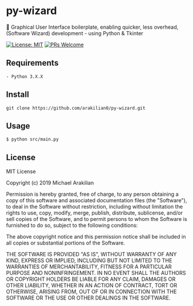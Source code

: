 # py-wizard

:snake: Graphical User Interface boilerplate, enabling quicker, less overhead, (Software Wizard) development - using Python & Tkinter

[![License: MIT](https://img.shields.io/badge/License-MIT-blue.svg)](https://github.com/arakilian0/py-wizard/blob/master/LICENSE.md) [![PRs Welcome](https://img.shields.io/badge/PRs-welcome-brightgreen.svg?style=flat)](https://github.com/arakilian0/py-wizard/blob/master/CONTRIBUTING.md)

## Requirements
```
- Python 3.X.X
```

## Install
```
git clone https://github.com/arakilian0/py-wizard.git
```

## Usage
```
$ python src/main.py
```

## License
MIT License

Copyright (c) 2019 Michael Arakilian

Permission is hereby granted, free of charge, to any person obtaining a copy
of this software and associated documentation files (the "Software"), to deal
in the Software without restriction, including without limitation the rights
to use, copy, modify, merge, publish, distribute, sublicense, and/or sell
copies of the Software, and to permit persons to whom the Software is
furnished to do so, subject to the following conditions:

The above copyright notice and this permission notice shall be included in all
copies or substantial portions of the Software.

THE SOFTWARE IS PROVIDED "AS IS", WITHOUT WARRANTY OF ANY KIND, EXPRESS OR
IMPLIED, INCLUDING BUT NOT LIMITED TO THE WARRANTIES OF MERCHANTABILITY,
FITNESS FOR A PARTICULAR PURPOSE AND NONINFRINGEMENT. IN NO EVENT SHALL THE
AUTHORS OR COPYRIGHT HOLDERS BE LIABLE FOR ANY CLAIM, DAMAGES OR OTHER
LIABILITY, WHETHER IN AN ACTION OF CONTRACT, TORT OR OTHERWISE, ARISING FROM,
OUT OF OR IN CONNECTION WITH THE SOFTWARE OR THE USE OR OTHER DEALINGS IN THE
SOFTWARE.
